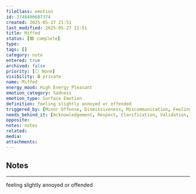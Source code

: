 ```yaml
---
fileClass: emotion
id: 1748400687374
created: 2025-05-27 21:51
last_modified: 2025-05-27 21:51
title: Miffed
status: [🟩 complete]
type: 
tags: []
category: note
entered: true
archived: false
priority: [⚪ None]
visibility: 🔒 private
name: Miffed
energy_mood: High Energy Pleasant
emotion_category: Sadness
emotion_type: Surface Emotion
definition: feeling slightly annoyed or offended
triggered_by: [Minor Offense, Dismissiveness, Miscommunication, Feeling Slighted]
needs_behind_it: [Acknowledgement, Respect, Clarification, Validation, Emotional Repair]
opposite: 
notes: notes
related: 
media: 
attachments:
---
```


## Notes
---
feeling slightly annoyed or offended


